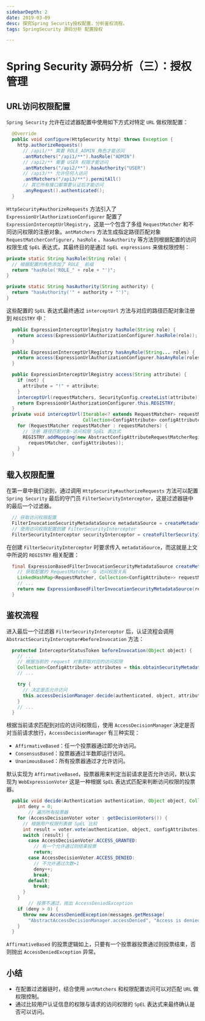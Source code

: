 ```yaml
---
sidebarDepth: 2
date: 2019-03-09
desc: 探究Spring Security授权配置，分析鉴权流程。
tags: SpringSecurity 源码分析 配置授权

---
```


# Spring Security 源码分析（三）：授权管理

## URL访问权限配置

`Spring Security` 允许在过滤器配置中使用如下方式对特定 `URL` 做权限配置：

```java
  @Override
  public void configure(HttpSecurity http) throws Exception {
    http.authorizeRequests()
      // /api1/** 需要 ROLE_ADMIN 角色才能访问
      .antMatchers("/api1/**").hasRole("ADMIN")
      // /api2/** 需要 USER 权限才能访问
      .antMatchers("/api2/**").hasAuthority("USER")
      // /api3/** 允许任何人访问
      .antMatchers("/api3/**").permitAll()
      // 其它所有接口都需要认证后才能访问
      .anyRequest().authenticated();
  }
```

`HttpSecurity#authorizeRequests` 方法引入了 `ExpressionUrlAuthorizationConfigurer`  配置了 `ExpressionInterceptUrlRegistry`，这是一个包含了多组 `RequestMatcher` 和不同访问权限的注册对象。`antMatchers` 方法生成指定路径匹配对象 `RequestMatcherConfigurer`，`hasRole` 、`hasAuthority` 等方法则根据配置的访问权限生成 `SpEL` 表达式，其最终目的是通过 `SpEL expressions` 来做权限控制：

```java
private static String hasRole(String role) {
  // 根据配置的角色添加了 ROLE_ 前缀
  return "hasRole('ROLE_" + role + "')";
}

private static String hasAuthority(String authority) {
  return "hasAuthority('" + authority + "')";
}
```

这些配置的 `SpEL` 表达式最终通过 `interceptUrl` 方法与对应的路径匹配对象注册到 `REGISTRY` 中：

```java
  public ExpressionInterceptUrlRegistry hasRole(String role) {
    return access(ExpressionUrlAuthorizationConfigurer.hasRole(role));
  }

  public ExpressionInterceptUrlRegistry hasAnyRole(String... roles) {
    return access(ExpressionUrlAuthorizationConfigurer.hasAnyRole(roles));
  }

  public ExpressionInterceptUrlRegistry access(String attribute) {
    if (not) {
      attribute = "!" + attribute;
    }
    interceptUrl(requestMatchers, SecurityConfig.createList(attribute));
    return ExpressionUrlAuthorizationConfigurer.this.REGISTRY;
  }
  private void interceptUrl(Iterable<? extends RequestMatcher> requestMatchers,
                            Collection<ConfigAttribute> configAttributes) {
    for (RequestMatcher requestMatcher : requestMatchers) {
      // 注册 路径匹配对象-访问权限 SpEL 表达式
      REGISTRY.addMapping(new AbstractConfigAttributeRequestMatcherRegistry.UrlMapping(
        requestMatcher, configAttributes));
    }
  }
```

## 载入权限配置

在第一章中我们说到，通过调用 `HttpSecurity#authorizeRequests` 方法可以配置 `Spring Security` 最后的守门员 `FilterSecurityInterceptor`，这是过滤器链中的最后一个过滤器。

```java
  // 获取访问权限配置
  FilterInvocationSecurityMetadataSource metadataSource = createMetadataSource(http);
  // 使用访问权限配置创建 FilterSecurityInterceptor
  FilterSecurityInterceptor securityInterceptor = createFilterSecurityInterceptor(http, metadataSource, http.getSharedObject(AuthenticationManager.class));
```

在创建 `FilterSecurityInterceptor` 时要求传入 `metadataSource`，而这就是上文中所说的 `REGISTRY` 相关配置：

```java
  final ExpressionBasedFilterInvocationSecurityMetadataSource createMetadataSource(H http) {
    // 获取配置的 RequestMatcher 与 访问权限关系
    LinkedHashMap<RequestMatcher, Collection<ConfigAttribute>> requestMap = REGISTRY.createRequestMap();
    // ...
    return new ExpressionBasedFilterInvocationSecurityMetadataSource(requestMap, getExpressionHandler(http));
  }
```

## 鉴权流程

进入最后一个过滤器 `FilterSecurityInterceptor` 后，认证流程会调用 `AbstractSecurityInterceptor#beforeInvocation` 方法：

```java
  protected InterceptorStatusToken beforeInvocation(Object object) {
    // ...
    // 根据当前的 request 对象获取对应的访问权限
    Collection<ConfigAttribute> attributes = this.obtainSecurityMetadataSource().getAttributes(object);
    // ...

    try {
      // 决定是否允许访问
      this.accessDecisionManager.decide(authenticated, object, attributes);
    }
    // ...
  }
```

根据当前请求匹配到对应的访问权限后，使用 `AccessDecisionManager` 决定是否对当前请求放行，`AccessDecisionManager` 有三种实现：

- `AffirmativeBased`：任一个投票器通过即允许访问。
- `ConsensusBased`：投票器通过半数即运行访问。
- `UnanimousBased`：所有投票器通过才允许访问。

默认实现为 `AffirmativeBased`，投票器用来判定当前请求是否允许访问，默认实现为 `WebExpressionVoter` 这是一种根据 `SpEL` 表达式匹配来判断访问权限的投票器。

```java
  public void decide(Authentication authentication, Object object, Collection<ConfigAttribute> configAttributes) throws AccessDeniedException {
    int deny = 0;
		// 遍历所有投票器
    for (AccessDecisionVoter voter : getDecisionVoters()) {
      // 根据用户权限列表做 SpEL 比较
      int result = voter.vote(authentication, object, configAttributes);
      switch (result) {
        case AccessDecisionVoter.ACCESS_GRANTED:
          // 有一个允许通过则结束投票
          return;
        case AccessDecisionVoter.ACCESS_DENIED:
          // 不允许通过次数+1
          deny++;
          break;
        default:
          break;
      }
    }
		// 投票不通过，抛出 AccessDeniedException
    if (deny > 0) {
      throw new AccessDeniedException(messages.getMessage(
        "AbstractAccessDecisionManager.accessDenied", "Access is denied"));
    }
  }
```

`AffirmativeBased` 的投票逻辑如上，只要有一个投票器投票通过则投票结束，否则抛出 `AccessDeniedException` 异常。

## 小结

- 在配置过滤器链时，结合使用 `antMatchers` 和权限配置访问可以对匹配 `URL` 做权限控制。
- 通过比较用户认证信息的权限与请求的访问权限的 `SpEL` 表达式来最终确认是否可以访问。